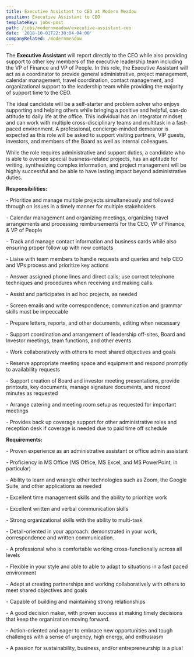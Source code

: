 ```yaml
---
title: Executive Assistant to CEO at Modern Meadow
position: Executive Assistant to CEO
templateKey: jobs-post
path: /jobs/modernmeadow/executive-assistant-ceo
date: '2018-10-01T22:30:04-04:00'
companyRelated: /modernmeadow
---
```

The **Executive Assistant** will report directly to the CEO while also providing support to other key members of the executive leadership team including the VP of Finance and VP of People. In this role, the Executive Assistant will act as a coordinator to provide general administrative, project management, calendar management, travel coordination, contact management, and organizational support to the leadership team while providing the majority of support time to the CEO.

The ideal candidate will be a self-starter and problem solver who enjoys supporting and helping others while bringing a positive and helpful, can-do attitude to daily life at the office. This individual has an integrator mindset and can work with multiple cross-disciplinary teams and multitask in a fast-paced environment. A professional, concierge-minded demeanor is expected as this role will be asked to support visiting partners, VIP guests, investors, and members of the Board as well as internal colleagues.

While the role requires administrative and support duties, a candidate who is able to oversee special business-related projects, has an aptitude for writing, synthesizing complex information, and project management will be highly successful and be able to have lasting impact beyond administrative duties.

**Responsibilities:**

\- Prioritize and manage multiple projects simultaneously and followed through on issues in a timely manner for multiple stakeholders

\- Calendar management and organizing meetings, organizing travel arrangements and processing reimbursements for the CEO, VP of Finance, & VP of People

\- Track and manage contact information and business cards while also ensuring proper follow up with new contacts

\- Liaise with team members  to handle requests and queries and help CEO and VPs process and prioritize key actions

\- Answer assigned phone lines and direct calls; use correct telephone techniques and procedures when receiving and making calls.

\- Assist and participates in ad hoc projects, as needed

\- Screen emails and write correspondence; communication and grammar skills must be impeccable

\- Prepare letters, reports, and other documents, editing when necessary

\- Support coordination and arrangement of leadership off-sites, Board and Investor meetings, team functions, and other events

\- Work collaboratively with others to meet shared objectives and goals

\- Reserve appropriate meeting space and equipment and respond promptly to availability requests

\- Support creation of Board and investor meeting presentations, provide printouts, key documents, manage signature documents,  and record minutes as requested

\- Arrange catering and meeting room setup as requested for important meetings

\- Provides back up coverage support for other administrative roles and reception desk if coverage is needed due to paid time off schedule



**Requirements:**

\- Proven experience as an administrative assistant or office admin assistant

\- Proficiency in MS Office (MS Office, MS Excel, and MS PowerPoint, in particular)

\- Ability to learn and wrangle other technologies such as Zoom, the Google Suite, and other applications as needed

\- Excellent time management skills and the ability to prioritize work

\- Excellent written and verbal communication skills

\- Strong organizational skills with the ability to multi-task

\- Detail-oriented in your approach: demonstrated in your work, correspondence and written communication.

\- A professional who is comfortable working cross-functionally across all levels

\- Flexible in your style and able to able to adapt to situations in a fast paced environment

\- Adept at creating partnerships and working collaboratively with others to meet shared objectives and goals

\- Capable of building and maintaining strong relationships

\- A good decision maker, with proven success at making timely decisions that keep the organization moving forward.

\- Action-oriented and eager to embrace new opportunities and tough challenges with a sense of urgency, high energy, and enthusiasm

\- A passion for sustainability, business, and/or entrepreneurship is a plus!
